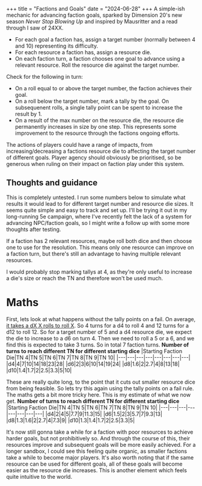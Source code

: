 +++
title = "Factions and Goals"
date = "2024-06-28"
+++
A simple-ish mechanic for advancing faction goals, sparked by Dimension 20's new season *Never Stop Blowing Up* and inspired by Mausritter and a read through I saw of 24XX.
<!-- more -->
* For each goal a faction has, assign a target number (normally between 4 and 10) representing its difficulty.
* For each resource a faction has, assign a resource die.
* On each faction turn, a faction chooses one goal to advance using a relevant resource. Roll the resource die against the target number.

Check for the following in turn:
* On a roll equal to or above the target number, the faction achieves their goal.
* On a roll below the target number, mark a tally by the goal. On subsequenent rolls, a single tally point can be spent to increase the result by 1.
* On a result of the max number on the resource die, the resource die permanently increases in size by one step. This represents some improvement to the resource through the factions ongoing efforts.

The actions of players could have a range of impacts, from increasing/decreasing a factions resource die to affecting the target number of different goals. Player agency should obviously be prioritised, so be generous when ruling on their impact on faction play under this system.

## Thoughts and guidance
This is completely untested. I run some numbers below to simulate what results it would lead to for different target number and resource die sizes. It seems quite simple and easy to track and set up. I'll be trying it out in my long-running 5e campaign, where I've recently felt the lack of a system for advancing NPC/faction goals, so I might write a follow up with some more thoughts after testing.

If a faction has 2 relevant resources, maybe roll both dice and then choose one to use for the resolution. This means only one resource can improve on a faction turn, but there's still an advantage to having multiple relevant resources.

I would probably stop marking tallys at 4, as they're only useful to increase a die's size or reach the TN and therefore won't be used much.

# Maths
First, lets look at what happens without the tally points on a fail.
On average, [it takes a dX X rolls to roll X](https://math.stackexchange.com/questions/1119872/on-average-how-many-times-must-i-roll-a-dice-until-i-get-a-6). So 4 turns for a d4 to roll 4 and 12 turns for a d12 to roll 12. So for a target number of 5 and a d4 resource die, we expect the die to increase to a d6 on turn 4. Then we need to roll a 5 or a 6, and we find this is expected to take 3 turns. So in total 7 faction turns.
**Number of turns to reach different TN for different starting dice**
|Starting Faction Die|TN 4|TN 5|TN 6|TN 7|TN 8|TN 9|TN 10|
|---|---|---|---|---|---|---|---|
|d4|4|7|10|14|18|23|28|
|d6|2|3|6|10|14|19|24|
|d8|1.6|2|2.7|4|8|13|18|
|d10|1.4|1.7|2|2.5|3.3|5|10|

These are really quite long, to the point that it cuts out smaller resource dice from being feasible. So lets try this again using the tally points on a fail rule. The maths gets a bit more tricky here. This is my estimate of what we now get.
**Number of turns to reach different TN for different starting dice**
|Starting Faction Die|TN 4|TN 5|TN 6|TN 7|TN 8|TN 9|TN 10|
|---|---|---|---|---|---|---|---|
|d4|2|4|5|7.7|9|11.3|15|
|d6|1.5|2|3|5.7|7|9.3|13|
|d8|1.3|1.6|2|2.7|4|7.3|9|
|d10|1.3|1.4|1.7|2|2.5|3.3|5|

It's now still gonna take a while for a faction with poor resources to achieve harder goals, but not prohibitively so. And through the course of this, their resources improve and subsequent goals will be more easily achieved. For a longer sandbox, I could see this feeling quite organic, as smaller factions take a while to become major players. It's also worth noting that if the same resource can be used for different goals, all of these goals will become easier as the resource die increases. This is another element which feels quite intuitive to the world.
